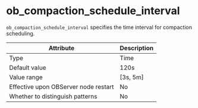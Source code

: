 # ob_compaction_schedule_interval

`ob_compaction_schedule_interval` specifies the time interval for compaction scheduling.

| Attribute | Description |
| --- | --- |
| Type | Time |
| Default value | 120s |
| Value range | [3s, 5m] |
| Effective upon OBServer node restart | No |
| Whether to distinguish patterns | No |
